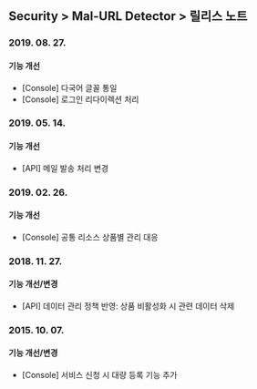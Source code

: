 ## Security > Mal-URL Detector > 릴리스 노트

### 2019. 08. 27.

#### 기능 개선
* [Console] 다국어 글꼴 통일
* [Console] 로그인 리다이렉션 처리


### 2019. 05. 14.

#### 기능 개선
* [API] 메일 발송 처리 변경


### 2019. 02. 26.

#### 기능 개선
* [Console] 공통 리소스 상품별 관리 대응


### 2018. 11. 27.

#### 기능 개선/변경
* [API] 데이터 관리 정책 반영: 상품 비활성화 시 관련 데이터 삭제


### 2015. 10. 07.

#### 기능 개선/변경
* [Console] 서비스 신청 시 대량 등록 기능 추가
